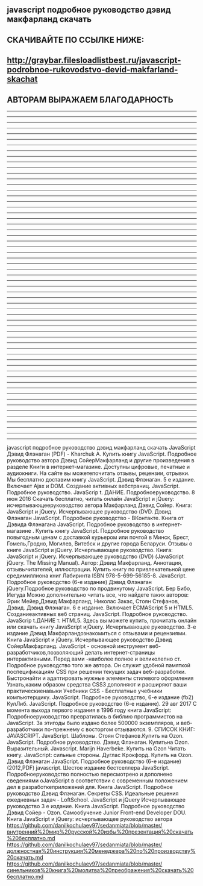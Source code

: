 javascript подробное руководство дэвид макфарланд скачать
--------------------------------------------------
СКАЧИВАЙТЕ ПО ССЫЛКЕ НИЖЕ:
--------------------------------------------------
http://graybar.filesloadlistbest.ru/javascript-podrobnoe-rukovodstvo-devid-makfarland-skachat
--------------------------------------------------
АВТОРАМ ВЫРАЖАЕМ БЛАГОДАРНОСТЬ
--------------------------------------------------
--------------------------------------------------
--------------------------------------------------
--------------------------------------------------
--------------------------------------------------
--------------------------------------------------
--------------------------------------------------
--------------------------------------------------
--------------------------------------------------
--------------------------------------------------
--------------------------------------------------
--------------------------------------------------
--------------------------------------------------
--------------------------------------------------
--------------------------------------------------
--------------------------------------------------
--------------------------------------------------
--------------------------------------------------
--------------------------------------------------
--------------------------------------------------
--------------------------------------------------
--------------------------------------------------
--------------------------------------------------
--------------------------------------------------
--------------------------------------------------
--------------------------------------------------
--------------------------------------------------
--------------------------------------------------
--------------------------------------------------
--------------------------------------------------
--------------------------------------------------
--------------------------------------------------
--------------------------------------------------
--------------------------------------------------
--------------------------------------------------
--------------------------------------------------
--------------------------------------------------
--------------------------------------------------
--------------------------------------------------
--------------------------------------------------
--------------------------------------------------
--------------------------------------------------
--------------------------------------------------
--------------------------------------------------
--------------------------------------------------
--------------------------------------------------
--------------------------------------------------
--------------------------------------------------
--------------------------------------------------
--------------------------------------------------
--------------------------------------------------
--------------------------------------------------
--------------------------------------------------
--------------------------------------------------
--------------------------------------------------
--------------------------------------------------
--------------------------------------------------
--------------------------------------------------
--------------------------------------------------
--------------------------------------------------
javascript подробное руководство дэвид макфарланд скачать JavaScript Дэвид Флэнаган (PDF) - Kharchuk A. Купить книгу JavaScript. Подробное руководство автора Дэвид СойерМакфарланд и другие произведения в разделе Книги в интернет-магазине. Доступны цифровые, печатные и аудиокниги. На сайте вы можетепочитать отзывы, рецензии, отрывки. Мы бесплатно доставим книгу JavaScript. Дэвид Флэнаган. 5 е издание. Включает Ajax и DOM. Создание активных вебстраниц. JavaScript. Подробное руководство. JavaScrip t. ДАНИЕ. Подробноеруководство. 8 июн 2016  Скачать бесплатно, читать онлайн JavaScript и jQuery: исчерпывающееруководство автора Макфарланд Дэвид Сойер. Книга: JavaScript и jQuery. Исчерпывающее руководство (DVD. Дэвид Флэнаган JavaScript. Подробное руководство - ВКонтакте. Книга от Дэвида Флэнагана JavaScript. Подробное руководство в интернет-магазине . Купить книгу JavaScript. Подробное руководство повыгодным ценам с доставкой курьером или почтой в Минск, Брест, Гомель,Гродно, Могилев, Витебск и другие города Беларуси. Отзывы о книге JavaScript и jQuery. Исчерпывающее руководство. Книга: JavaScript и jQuery. Исчерпывающее руководство (DVD) (JavaScript jQuery. The Missing Manual). Автор: Дэвид Макфарланд. Аннотация, отзывычитателей, иллюстрации. Купить книгу по привлекательной цене средимиллиона книг Лабиринта  ISBN 978-5-699-56185-8. JavaScript. Подробное руководство (6-е издание) Дэвид Флэнаган  jQuery.Подробное руководство по продвинутому JavaScript. Бер Бибо, Иегуда Можно дополнительно читать все, что найдете таких авторов: Эрик Мейер,Дэвид Макфарланд, Николас Закас, Cтоян Стефанов, Дэвид. Дэвид Флэнаган. 6 е издание. Включает ECMAScript 5 и HTML5. Созданиеактивных веб страниц. JavaScript. Подробное руководство. JavaScrip t.ДАНИЕ т. HTML5. Здесь вы можете купить, прочитать онлайн или скачать книгу JavaScript иjQuery. Исчерпывающее руководство. 3-е издание Дэвид Макфарландознакомиться с отзывами и рецензиями. Книга JavaScript и jQuery. Исчерпывающее руководство Дэвид СойерМакфарланд. JavaScript - основной инструмент веб-разработчиков,позволяющий делать интернет-страницы интерактивными. Перед вами -наиболее полное и великолепно ст. Подробное руководство того же автора. Он служит удобной памяткой поспецификациям CSS при решении текущих задач веб-разработки. Быстронайти и адаптировать нужные элементы стилевого оформления Узнать,каким образом средства CSS3 дополняют и расширяют ваши практическиенавыки
Учебники CSS - Бесплатные учебники компьютерщику. JavaScript. Подробное руководство, 6-е издание (fb2)  КулЛиб. JavaScript. Подробное руководство (6-е издание). 29 авг 2017  C момента выхода первого издания в 1996 году книга JavaScript: Подробноеруководство превратилась в библию программистов на JavaScript. За этигоды было издано более 500000 экземпляров, и веб-разработчики по-прежнему с восторгом отзываются. 9. СПИСОК КНИГ: JAVASCRIPT. JavaScript. Шаблоны. Стоян Стефанов.Купить на Ozon. JavaScript. Подробное руководство. Дэвид Флэнаган. Купитьна Ozon. Выразительный. Javascript. Marijn Haverbeke. Купить на Ozon Читать книгу. JavaScript: сильные стороны. Дуглас Крокфорд. Купить на Ozon. Дэвид Флэнаган JavaScript. Подробное руководство (6-е издание) (2012,PDF) javascript. Шестое издание бестселлера JavaScript. Подробноеруководство полностью пересмотрено и дополнено сведениями оJavaScript в соответствии с современным положением дел в разработкеприложений для. Книга JavaScript. Подробное руководство  Дэвид Флэнаган. Секреты CSS. Идеальные решения ежедневных задач - LoftSchool. JavaScript и jQuery Исчерпывающее руководство 3 е издание. Книга JavaScript. Подробное руководство Дэвид Сойер  - Ozon. Самообучение Junior Front-end Developer  DOU. Книга JavaScript и jQuery: исчерпывающее руководство автора
https://github.com/danilkochulaev97/sedanmiata/blob/master/внутренний%20мир%20русской%20избы%20презентация%20скачать%20бесплатно.md
https://github.com/danilkochulaev97/sedanmiata/blob/master/должностная%20инструкция%20менеджера%20по%20производству%20скачать.md
https://github.com/danilkochulaev97/sedanmiata/blob/master/синельников%20книга%20молитва%20преображения%20скачать%20бесплатно.md